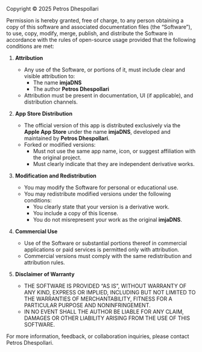 Copyright © 2025
Petros Dhespollari

Permission is hereby granted, free of charge, to any person obtaining a copy of this software and associated documentation files (the “Software”), to use, copy, modify, merge, publish, and distribute the Software in accordance with the rules of open-source usage provided that the following conditions are met:

1. **Attribution**
   - Any use of the Software, or portions of it, must include clear and visible attribution to:
     - The name **imjaDNS**
     - The author **Petros Dhespollari**
   - Attribution must be present in documentation, UI (if applicable), and distribution channels.

2. **App Store Distribution**
   - The official version of this app is distributed exclusively via the **Apple App Store** under the name **imjaDNS**, developed and maintained by **Petros Dhespollari**.
   - Forked or modified versions:
     - Must not use the same app name, icon, or suggest affiliation with the original project.
     - Must clearly indicate that they are independent derivative works.

3. **Modification and Redistribution**
   - You may modify the Software for personal or educational use.
   - You may redistribute modified versions under the following conditions:
     - You clearly state that your version is a derivative work.
     - You include a copy of this license.
     - You do not misrepresent your work as the original **imjaDNS**.

4. **Commercial Use**
   - Use of the Software or substantial portions thereof in commercial applications or paid services is permitted only with attribution.
   - Commercial versions must comply with the same redistribution and attribution rules.

5. **Disclaimer of Warranty**
   - THE SOFTWARE IS PROVIDED “AS IS”, WITHOUT WARRANTY OF ANY KIND, EXPRESS OR IMPLIED, INCLUDING BUT NOT LIMITED TO THE WARRANTIES OF MERCHANTABILITY, FITNESS FOR A PARTICULAR PURPOSE AND NONINFRINGEMENT.
   - IN NO EVENT SHALL THE AUTHOR BE LIABLE FOR ANY CLAIM, DAMAGES OR OTHER LIABILITY ARISING FROM THE USE OF THIS SOFTWARE.

For more information, feedback, or collaboration inquiries, please contact Petros Dhespollari.
